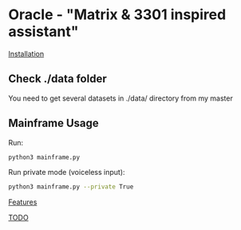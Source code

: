 # Oracle - "Matrix & 3301 inspired assistant"

[Installation](https://github.com/ostaptan/oracle/wiki/Installation)

## Check ./data folder

You need to get several datasets in ./data/ directory from my master

## Mainframe Usage

Run:

```sh
python3 mainframe.py
```

Run private mode (voiceless input):

```sh
python3 mainframe.py --private True
```

[Features](https://github.com/ostaptan/oracle/wiki/Features)

[TODO](https://github.com/ostaptan/oracle/wiki/TODO)
